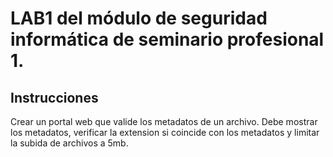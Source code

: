 # LAB1 del módulo de seguridad informática de seminario profesional 1.

## Instrucciones
Crear un portal web que valide los metadatos de un archivo. Debe mostrar los metadatos, verificar la extension si coincide con los metadatos y limitar la subida de archivos a 5mb.
